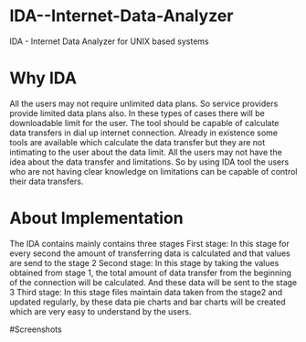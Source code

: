 # IDA--Internet-Data-Analyzer
IDA - Internet Data Analyzer for UNIX based systems

# Why IDA
All the users may not require unlimited data plans. So service providers provide limited data plans also. In these types of cases there will be downloadable limit for the user. The tool should be capable of calculate data transfers in dial up internet connection.
Already in existence some tools are available which calculate the data transfer but they are not intimating to the user about the data limit. All the users may not have the idea about the data transfer and limitations. So by using IDA tool the users who are not having clear knowledge on limitations can be capable of control their data transfers.

# About Implementation
The IDA contains mainly contains three stages
First stage: 
In this stage for every second the amount of transferring data is calculated and that values are send to the stage 2
 Second stage: 
In this stage by taking the values obtained from stage 1, the total   amount of data transfer from the beginning of the connection will be calculated.
And these data will be sent to the stage 3
Third stage: 
In this stage   files maintain data taken from the stage2 and updated regularly, by these data pie charts and bar charts will be created which are very easy to understand by the users.


#Screenshots 
